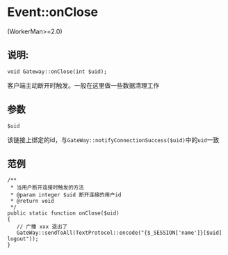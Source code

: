 # Event::onClose
(WorkerMan>=2.0)

## 说明:
```
void Gateway::onClose(int $uid);
```

客户端主动断开时触发。一般在这里做一些数据清理工作

## 参数
``` $uid ```

该链接上绑定的id，与```GateWay::notifyConnectionSuccess($uid)```中的```uid```一致


## 范例

```
/**
 * 当用户断开连接时触发的方法
 * @param integer $uid 断开连接的用户id
 * @return void
 */
public static function onClose($uid)
{
   // 广播 xxx 退出了
   GateWay::sendToAll(TextProtocol::encode("{$_SESSION['name']}[$uid] logout"));
}
```

